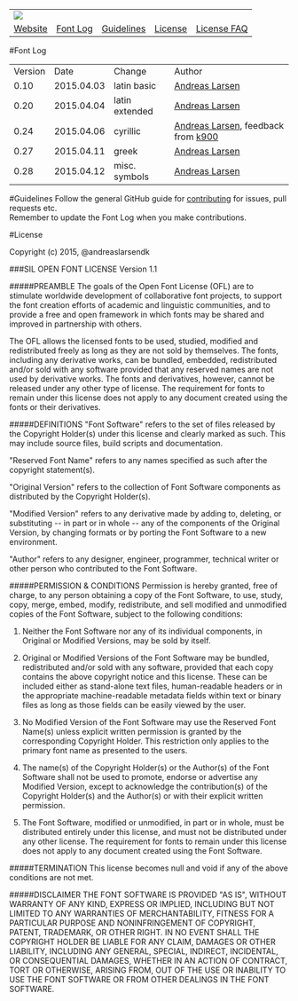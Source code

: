 <table>
    <tr>
        <td colspan="5"><img src="https://github.com/andreaslarsen/monoid/raw/master/Images/Monoid%20GitHub%20Banner.png" /></td>
    </tr>
    <tr>
        <td><a href="http://andreaslarsen.github.io/monoid/" target="_blank">Website</a></td>
        <td><a href="#fl">Font Log</a></td>
        <td><a href="#ct">Guidelines</a></td>
        <td><a href="#li">License</a></td>
        <td><a href="http://scripts.sil.org/cms/scripts/page.php?site_id=nrsi&id=ofl-faq_web" target="_blank">License FAQ</a></td>
    </tr>
</table>


<a name="fl"></a>
#Font Log
<table>
    <tr>
        <td>Version</td>
        <td>Date</td>
        <td>Change</td>
        <td>Author</td>
    </tr>
    <tr>
        <td>0.10</td>
        <td>2015.04.03</td>
        <td>latin basic</td>
        <td><a href="https://github.com/andreaslarsen">Andreas Larsen</a></td>
    </tr>
    <tr>
        <td>0.20</td>
        <td>2015.04.04</td>
        <td>latin extended</td>
        <td><a href="https://github.com/andreaslarsen">Andreas Larsen</a></td>
    </tr>
    <tr>
        <td>0.24</td>
        <td>2015.04.06</td>
        <td>cyrillic</td>
        <td><a href="https://github.com/andreaslarsen">Andreas Larsen</a>, feedback from <a href="https://github.com/K900">k900</a></td>
    </tr>
    <tr>
        <td>0.27</td>
        <td>2015.04.11</td>
        <td>greek</td>
        <td><a href="https://github.com/andreaslarsen">Andreas Larsen</a></td>
    </tr>
    <tr>
        <td>0.28</td>
        <td>2015.04.12</td>
        <td>misc. symbols</td>
        <td><a href="https://github.com/andreaslarsen">Andreas Larsen</a></td>
    </tr>
</table>

<a name="ct"></a>
#Guidelines
Follow the general GitHub guide for [contributing](https://guides.github.com/activities/contributing-to-open-source/#contributing) for issues, pull requests etc.<br>
Remember to update the Font Log when you make contributions.

<a name="li"></a>
#License

Copyright (c) 2015, @andreaslarsendk

###SIL OPEN FONT LICENSE Version 1.1

#####PREAMBLE
The goals of the Open Font License (OFL) are to stimulate worldwide
development of collaborative font projects, to support the font creation
efforts of academic and linguistic communities, and to provide a free and
open framework in which fonts may be shared and improved in partnership
with others.

The OFL allows the licensed fonts to be used, studied, modified and
redistributed freely as long as they are not sold by themselves. The
fonts, including any derivative works, can be bundled, embedded,
redistributed and/or sold with any software provided that any reserved
names are not used by derivative works. The fonts and derivatives,
however, cannot be released under any other type of license. The
requirement for fonts to remain under this license does not apply
to any document created using the fonts or their derivatives.

#####DEFINITIONS
"Font Software" refers to the set of files released by the Copyright
Holder(s) under this license and clearly marked as such. This may
include source files, build scripts and documentation.

"Reserved Font Name" refers to any names specified as such after the
copyright statement(s).

"Original Version" refers to the collection of Font Software components as
distributed by the Copyright Holder(s).

"Modified Version" refers to any derivative made by adding to, deleting,
or substituting -- in part or in whole -- any of the components of the
Original Version, by changing formats or by porting the Font Software to a
new environment.

"Author" refers to any designer, engineer, programmer, technical
writer or other person who contributed to the Font Software.

#####PERMISSION & CONDITIONS
Permission is hereby granted, free of charge, to any person obtaining
a copy of the Font Software, to use, study, copy, merge, embed, modify,
redistribute, and sell modified and unmodified copies of the Font
Software, subject to the following conditions:

1. Neither the Font Software nor any of its individual components,
in Original or Modified Versions, may be sold by itself.

2. Original or Modified Versions of the Font Software may be bundled,
redistributed and/or sold with any software, provided that each copy
contains the above copyright notice and this license. These can be
included either as stand-alone text files, human-readable headers or
in the appropriate machine-readable metadata fields within text or
binary files as long as those fields can be easily viewed by the user.

3. No Modified Version of the Font Software may use the Reserved Font
Name(s) unless explicit written permission is granted by the corresponding
Copyright Holder. This restriction only applies to the primary font name as
presented to the users.

4. The name(s) of the Copyright Holder(s) or the Author(s) of the Font
Software shall not be used to promote, endorse or advertise any
Modified Version, except to acknowledge the contribution(s) of the
Copyright Holder(s) and the Author(s) or with their explicit written
permission.

5. The Font Software, modified or unmodified, in part or in whole,
must be distributed entirely under this license, and must not be
distributed under any other license. The requirement for fonts to
remain under this license does not apply to any document created
using the Font Software.

#####TERMINATION
This license becomes null and void if any of the above conditions are
not met.

#####DISCLAIMER
THE FONT SOFTWARE IS PROVIDED "AS IS", WITHOUT WARRANTY OF ANY KIND,
EXPRESS OR IMPLIED, INCLUDING BUT NOT LIMITED TO ANY WARRANTIES OF
MERCHANTABILITY, FITNESS FOR A PARTICULAR PURPOSE AND NONINFRINGEMENT
OF COPYRIGHT, PATENT, TRADEMARK, OR OTHER RIGHT. IN NO EVENT SHALL THE
COPYRIGHT HOLDER BE LIABLE FOR ANY CLAIM, DAMAGES OR OTHER LIABILITY,
INCLUDING ANY GENERAL, SPECIAL, INDIRECT, INCIDENTAL, OR CONSEQUENTIAL
DAMAGES, WHETHER IN AN ACTION OF CONTRACT, TORT OR OTHERWISE, ARISING
FROM, OUT OF THE USE OR INABILITY TO USE THE FONT SOFTWARE OR FROM
OTHER DEALINGS IN THE FONT SOFTWARE.
